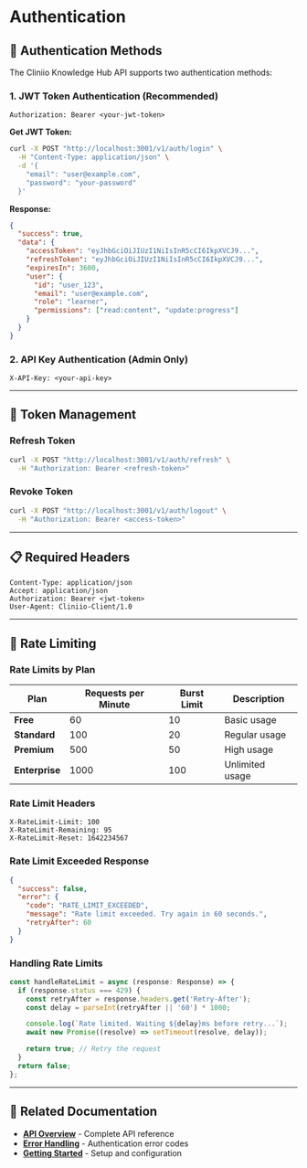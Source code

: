 # Authentication

## 🔐 Authentication Methods

The Cliniio Knowledge Hub API supports two authentication methods:

### **1. JWT Token Authentication (Recommended)**

```http
Authorization: Bearer <your-jwt-token>
```

**Get JWT Token:**

```bash
curl -X POST "http://localhost:3001/v1/auth/login" \
  -H "Content-Type: application/json" \
  -d '{
    "email": "user@example.com",
    "password": "your-password"
  }'
```

**Response:**

```json
{
  "success": true,
  "data": {
    "accessToken": "eyJhbGciOiJIUzI1NiIsInR5cCI6IkpXVCJ9...",
    "refreshToken": "eyJhbGciOiJIUzI1NiIsInR5cCI6IkpXVCJ9...",
    "expiresIn": 3600,
    "user": {
      "id": "user_123",
      "email": "user@example.com",
      "role": "learner",
      "permissions": ["read:content", "update:progress"]
    }
  }
}
```

### **2. API Key Authentication (Admin Only)**

```http
X-API-Key: <your-api-key>
```

---

## 🔑 Token Management

### **Refresh Token**

```bash
curl -X POST "http://localhost:3001/v1/auth/refresh" \
  -H "Authorization: Bearer <refresh-token>"
```

### **Revoke Token**

```bash
curl -X POST "http://localhost:3001/v1/auth/logout" \
  -H "Authorization: Bearer <access-token>"
```

---

## 📋 Required Headers

```http
Content-Type: application/json
Accept: application/json
Authorization: Bearer <jwt-token>
User-Agent: Cliniio-Client/1.0
```

---

## 🚦 Rate Limiting

### **Rate Limits by Plan**

| Plan           | Requests per Minute | Burst Limit | Description     |
| -------------- | ------------------- | ----------- | --------------- |
| **Free**       | 60                  | 10          | Basic usage     |
| **Standard**   | 100                 | 20          | Regular usage   |
| **Premium**    | 500                 | 50          | High usage      |
| **Enterprise** | 1000                | 100         | Unlimited usage |

### **Rate Limit Headers**

```http
X-RateLimit-Limit: 100
X-RateLimit-Remaining: 95
X-RateLimit-Reset: 1642234567
```

### **Rate Limit Exceeded Response**

```json
{
  "success": false,
  "error": {
    "code": "RATE_LIMIT_EXCEEDED",
    "message": "Rate limit exceeded. Try again in 60 seconds.",
    "retryAfter": 60
  }
}
```

### **Handling Rate Limits**

```typescript
const handleRateLimit = async (response: Response) => {
  if (response.status === 429) {
    const retryAfter = response.headers.get('Retry-After');
    const delay = parseInt(retryAfter || '60') * 1000;

    console.log(`Rate limited. Waiting ${delay}ms before retry...`);
    await new Promise((resolve) => setTimeout(resolve, delay));

    return true; // Retry the request
  }
  return false;
};
```

---

## 🔗 Related Documentation

- **[API Overview](./README.md)** - Complete API reference
- **[Error Handling](./error-handling.md)** - Authentication error codes
- **[Getting Started](../guides/getting-started.md)** - Setup and configuration

